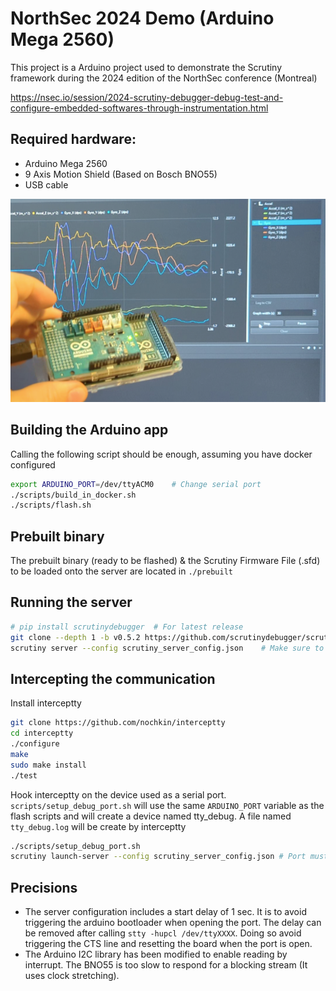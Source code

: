 # NorthSec 2024 Demo (Arduino Mega 2560)

This project is a Arduino project used to demonstrate the Scrutiny framework during the 2024 edition of the NorthSec conference (Montreal)

https://nsec.io/session/2024-scrutiny-debugger-debug-test-and-configure-embedded-softwares-through-instrumentation.html

## Required hardware:

 - Arduino Mega 2560
 - 9 Axis Motion Shield (Based on Bosch BNO55)
 - USB cable

  ![Northsec 2024 demo](images/nsec2024-board.png)

## Building the Arduino app

Calling the following script should be enough, assuming you have docker configured

```bash
export ARDUINO_PORT=/dev/ttyACM0    # Change serial port
./scripts/build_in_docker.sh
./scripts/flash.sh
```

## Prebuilt binary

The prebuilt binary (ready to be flashed) & the Scrutiny Firmware File (.sfd) to be loaded onto the server are located in ``./prebuilt``

## Running the server

```bash
# pip install scrutinydebugger  # For latest release
git clone --depth 1 -b v0.5.2 https://github.com/scrutinydebugger/scrutiny-main /tmp/scrutiny-main && pip3 install -e /tmp/scrutiny-main
scrutiny server --config scrutiny_server_config.json    # Make sure to adjust the serial port name in that configuration
```

## Intercepting the communication

Install interceptty

```bash
git clone https://github.com/nochkin/interceptty
cd interceptty
./configure
make
sudo make install
./test
```

Hook interceptty on the device used as a serial port. ``scripts/setup_debug_port.sh`` will use the same ``ARDUINO_PORT`` variable as the flash scripts and will create a device named tty_debug.  A file named ``tty_debug.log`` will be create by interceptty

```bash
./scripts/setup_debug_port.sh
scrutiny launch-server --config scrutiny_server_config.json # Port must be changed to ./tty_debug
```

## Precisions

 - The server configuration includes a start delay of 1 sec. It is to avoid triggering the arduino bootloader when opening the port. 
The delay can be removed after calling ``stty -hupcl /dev/ttyXXXX``. Doing so avoid triggering the CTS line and resetting the board when the port is open.
 - The Arduino I2C library has been modified to enable reading by interrupt. The BNO55 is too slow to respond for a blocking stream (It uses clock stretching).